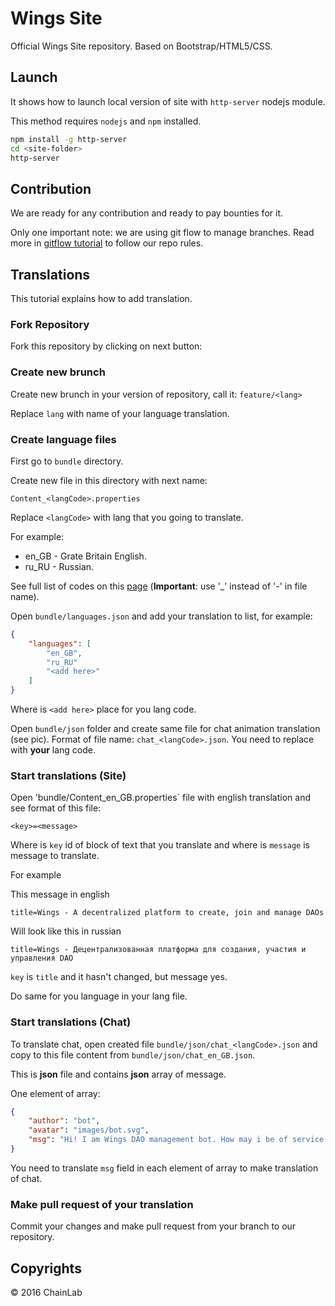 # Wings Site

Official Wings Site repository. Based on Bootstrap/HTML5/CSS.

## Launch

It shows how to launch local version of site with `http-server` nodejs module.

This method requires `nodejs` and `npm` installed.

```sh
npm install -g http-server
cd <site-folder>
http-server
```

## Contribution 

We are ready for any contribution and ready to pay bounties for it.

Only one important note: we are using git flow to manage branches. Read more in [gitflow tutorial](http://danielkummer.github.io/git-flow-cheatsheet/) to follow our repo rules.

## Translations

This tutorial explains how to add translation.

### Fork Repository

Fork this repository by clicking on next button:


### Create new brunch

Create new brunch in your version of repository, call it: `feature/<lang>` 

Replace `lang` with name of your language translation.

### Create language files

First go to `bundle` directory.

Create new file in this directory with next name:

```
Content_<langCode>.properties
```

Replace `<langCode>` with lang that you going to translate.

For example:

* en_GB - Grate Britain English.
* ru_RU - Russian.

See full list of codes on this [page](http://www.lingoes.net/en/translator/langcode.htm) (**Important**: use '_' instead of '-' in file name).

Open `bundle/languages.json` and add your translation to list, for example:

```json
{
	"languages": [
		"en_GB",
		"ru_RU"
		"<add here>"
	]
}
```

Where is `<add here>` place for you lang code.

Open `bundle/json` folder and create same file for chat animation translation (see pic).
Format of file name: `chat_<langCode>.json`. You need to replace <langCode> with **your** lang code.

### Start translations (Site)

Open 'bundle/Content_en_GB.properties` file with english translation and see format of this file:

```
<key>=<message>
```

Where is `key` id of block of text that you translate and where is `message` is message to translate.

For example 

This message in english

```
title=Wings - A decentralized platform to create, join and manage DAOs
```

Will look like this in russian

```
title=Wings - Децентрализованная платформа для создания, участия и управления DAO
```

`key` is `title` and it hasn't changed, but message yes.

Do same for you language in your lang file.


### Start translations (Chat)

To translate chat, open created file `bundle/json/chat_<langCode>.json` and copy to this file content from `bundle/json/chat_en_GB.json`.

This is **json** file and contains **json** array of message.

One element of array:

```json
{
	"author": "bot",
	"avatar": "images/bot.svg",
	"msg": "Hi! I am Wings DAO management bot. How may i be of service ?"
}
```

You need to translate `msg` field in each element of array to make translation of chat.

### Make pull request of your translation

Commit your changes and make pull request from your branch to our repository.

## Copyrights

© 2016 ChainLab
